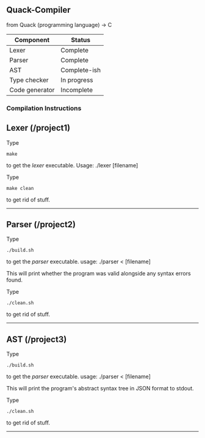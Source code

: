 ## Quack-Compiler
from Quack (programming language) -> C

| Component  | Status |
| ---------- | ------ |
| Lexer | Complete |
| Parser | Complete |
| AST | Complete-ish |
| Type checker | In progress |
| Code generator | Incomplete |

### Compilation Instructions

## Lexer (/project1)
Type
```
make
```
to get the *lexer* executable. Usage: ./lexer [filename]


Type
```
make clean
```
to get rid of stuff.

<hr>

## Parser (/project2)
Type
```
./build.sh
```
to get the *parser* executable. usage: ./parser < [filename]

This will print whether the program was valid alongside any syntax errors found.

Type
```
./clean.sh
```
to get rid of stuff.

<hr>

## AST (/project3)
Type
```
./build.sh
```
to get the *parser* executable. usage: ./parser < [filename]

This will print the program's abstract syntax tree in JSON format to stdout.

Type
```
./clean.sh
```
to get rid of stuff.

<hr>
